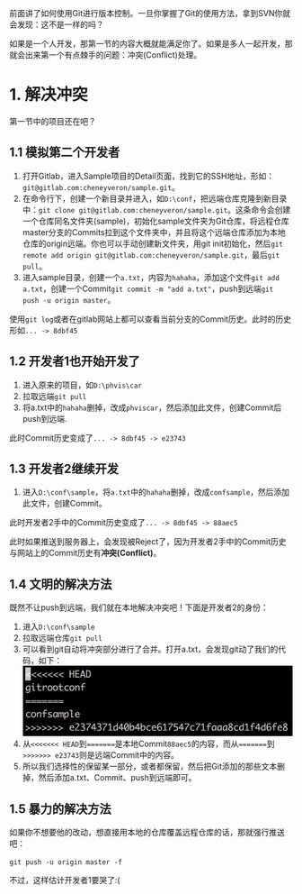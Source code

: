 前面讲了如何使用Git进行版本控制。一旦你掌握了Git的使用方法，拿到SVN你就会发现：这不是一样的吗？

如果是一个人开发，那第一节的内容大概就能满足你了。如果是多人一起开发，那就会出来第一个有点棘手的问题：冲突\(Conflict\)处理。

# 1. 解决冲突

第一节中的项目还在吧？

## 1.1 模拟第二个开发者

1. 打开Gitlab，进入Sample项目的Detail页面，找到它的SSH地址，形如：`git@gitlab.com:cheneyveron/sample.git`。
2. 在命令行下，创建一个新目录并进入，如`D:\conf`，把远端仓库克隆到新目录中：`git clone git@gitlab.com:cheneyveron/sample.git`。这条命令会创建一个仓库同名文件夹\(sample\)，初始化sample文件夹为Git仓库，将远程仓库master分支的Commits拉到这个文件夹中，并且将这个远端仓库添加为本地仓库的origin远端。你也可以手动创建新文件夹，用git init初始化，然后`git remote add origin git@gitlab.com:cheneyveron/sample.git`，最后`git pull`。
3. 进入sample目录，创建一个`a.txt`，内容为`hahaha`，添加这个文件`git add a.txt`，创建一个Commit`git commit -m "add a.txt"`，push到远端`git push -u origin master`。

使用`git log`或者在gitlab网站上都可以查看当前分支的Commit历史。此时的历史形如`... -> 8dbf45`

## 1.2 开发者1也开始开发了

1. 进入原来的项目，如`D:\phvis\car`
2. 拉取远端`git pull`
3. 将a.txt中的`hahaha`删掉，改成`phviscar`，然后添加此文件，创建Commit后push到远端.

此时Commit历史变成了`... -> 8dbf45 -> e23743`

## 1.3 开发者2继续开发

1. 进入`D:\conf\sample`，将`a.txt`中的`hahaha`删掉，改成`confsample`，然后添加此文件，创建Commit。

此时开发者2手中的Commit历史变成了`... -> 8dbf45 -> 88aec5`

此时如果推送到服务器上，会发现被Reject了，因为开发者2手中的Commit历史与网站上的Commit历史有**冲突\(Conflict\)**。

## 1.4 文明的解决方法

既然不让push到远端，我们就在本地解决冲突吧！下面是开发者2的身份：

1. 进入`D:\conf\sample`
2. 拉取远端仓库`git pull`
3. 可以看到git自动将冲突部分进行了合并。打开a.txt，会发现git动了我们的代码，如下：![](/assets/WX20171118-114754@2x.png)
4. 从`<<<<<<< HEAD`到`=======`是本地Commit`88aec5`的内容，而从`=======`到 `>>>>>>> e23743`则是远端Commit中的内容。
5. 所以我们选择性的保留某一部分，或者都保留，然后把Git添加的那些文本删掉，然后添加a.txt、Commit、push到远端即可。

## 1.5 暴力的解决方法

如果你不想要他的改动，想直接用本地的仓库覆盖远程仓库的话，那就强行推送吧：

`git push -u origin master -f`

不过，这样估计开发者1要哭了:\(

